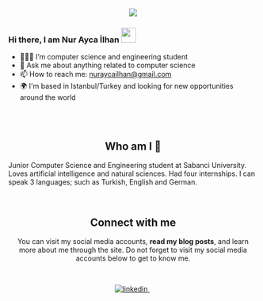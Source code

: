 <h1 align="center">
  <a href="https://git.io/typing-svg">
    <img src="https://readme-typing-svg.herokuapp.com/?lines=Hello!+👋;I+am+Nur+Ayca+İlhan&center=true&size=25">
  </a>
</h1>

### Hi there, I am Nur Ayca İlhan <img src="https://user-images.githubusercontent.com/42378118/110234147-e3259600-7f4e-11eb-95be-0c4047144dea.gif" width="30">

- 👩🏼‍💻 I’m computer science and engineering student
- 💬 Ask me about anything related to computer science 
- 📫 How to reach me: nuraycailhan@gmail.com
- 🌍 I'm based in Istanbul/Turkey and looking for new opportunities around the world

<br></br>

<h2 align="center">
Who am I 👀 
</h2>
Junior Computer Science and Engineering student at Sabanci University. Loves artificial intelligence and natural sciences. Had four internships. I can speak 3 languages; such as Turkish, English and German.
</p>
<center>
<br>

<h2 align="center">
Connect with me 
</h2>
<p align="center">
  You can visit my social media accounts, <b>read my blog posts</b>, and learn more about me through the site. Do not forget to visit my social media accounts below to get to know me. <br>
</p>  
<br>




<p align="center">


<a href="https://www.linkedin.com/in/nuraycailhan111/" target="_blank">
<img src=https://img.shields.io/badge/linkedin-%231E77B5.svg?&style=for-the-badge&logo=linkedin&logoColor=white alt=linkedin style="margin-bottom: 5px;" />
</a> &nbsp;
 
  
</div>  
